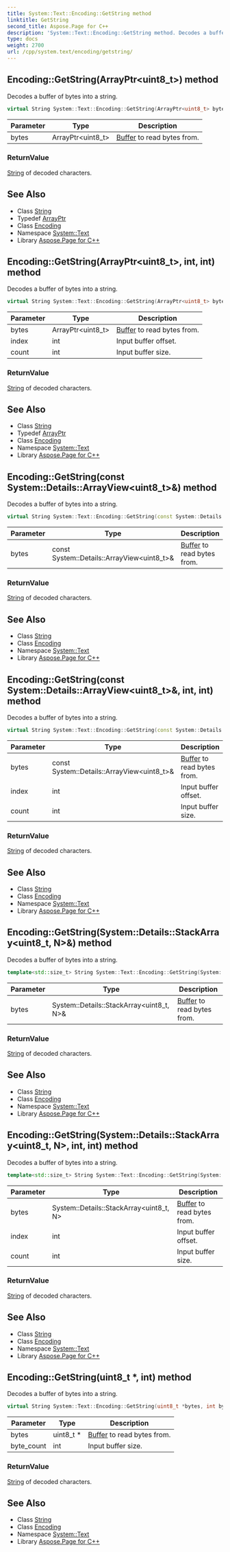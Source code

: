 ```yaml
---
title: System::Text::Encoding::GetString method
linktitle: GetString
second_title: Aspose.Page for C++
description: 'System::Text::Encoding::GetString method. Decodes a buffer of bytes into a string in C++.'
type: docs
weight: 2700
url: /cpp/system.text/encoding/getstring/
---
```

## Encoding::GetString(ArrayPtr\<uint8_t\>) method


Decodes a buffer of bytes into a string.

```cpp
virtual String System::Text::Encoding::GetString(ArrayPtr<uint8_t> bytes)
```


| Parameter | Type | Description |
| --- | --- | --- |
| bytes | ArrayPtr\<uint8_t\> | [Buffer](../../../system/buffer/) to read bytes from. |

### ReturnValue

[String](../../../system/string/) of decoded characters.

## See Also

* Class [String](../../../system/string/)
* Typedef [ArrayPtr](../../../system/arrayptr/)
* Class [Encoding](../)
* Namespace [System::Text](../../)
* Library [Aspose.Page for C++](../../../)
## Encoding::GetString(ArrayPtr\<uint8_t\>, int, int) method


Decodes a buffer of bytes into a string.

```cpp
virtual String System::Text::Encoding::GetString(ArrayPtr<uint8_t> bytes, int index, int count)
```


| Parameter | Type | Description |
| --- | --- | --- |
| bytes | ArrayPtr\<uint8_t\> | [Buffer](../../../system/buffer/) to read bytes from. |
| index | int | Input buffer offset. |
| count | int | Input buffer size. |

### ReturnValue

[String](../../../system/string/) of decoded characters.

## See Also

* Class [String](../../../system/string/)
* Typedef [ArrayPtr](../../../system/arrayptr/)
* Class [Encoding](../)
* Namespace [System::Text](../../)
* Library [Aspose.Page for C++](../../../)
## Encoding::GetString(const System::Details::ArrayView\<uint8_t\>\&) method


Decodes a buffer of bytes into a string.

```cpp
virtual String System::Text::Encoding::GetString(const System::Details::ArrayView<uint8_t> &bytes)
```


| Parameter | Type | Description |
| --- | --- | --- |
| bytes | const System::Details::ArrayView\<uint8_t\>\& | [Buffer](../../../system/buffer/) to read bytes from. |

### ReturnValue

[String](../../../system/string/) of decoded characters.

## See Also

* Class [String](../../../system/string/)
* Class [Encoding](../)
* Namespace [System::Text](../../)
* Library [Aspose.Page for C++](../../../)
## Encoding::GetString(const System::Details::ArrayView\<uint8_t\>\&, int, int) method


Decodes a buffer of bytes into a string.

```cpp
virtual String System::Text::Encoding::GetString(const System::Details::ArrayView<uint8_t> &bytes, int index, int count)
```


| Parameter | Type | Description |
| --- | --- | --- |
| bytes | const System::Details::ArrayView\<uint8_t\>\& | [Buffer](../../../system/buffer/) to read bytes from. |
| index | int | Input buffer offset. |
| count | int | Input buffer size. |

### ReturnValue

[String](../../../system/string/) of decoded characters.

## See Also

* Class [String](../../../system/string/)
* Class [Encoding](../)
* Namespace [System::Text](../../)
* Library [Aspose.Page for C++](../../../)
## Encoding::GetString(System::Details::StackArray\<uint8_t, N\>\&) method


Decodes a buffer of bytes into a string.

```cpp
template<std::size_t> String System::Text::Encoding::GetString(System::Details::StackArray<uint8_t, N> &bytes)
```


| Parameter | Type | Description |
| --- | --- | --- |
| bytes | System::Details::StackArray\<uint8_t, N\>\& | [Buffer](../../../system/buffer/) to read bytes from. |

### ReturnValue

[String](../../../system/string/) of decoded characters.

## See Also

* Class [String](../../../system/string/)
* Class [Encoding](../)
* Namespace [System::Text](../../)
* Library [Aspose.Page for C++](../../../)
## Encoding::GetString(System::Details::StackArray\<uint8_t, N\>, int, int) method


Decodes a buffer of bytes into a string.

```cpp
template<std::size_t> String System::Text::Encoding::GetString(System::Details::StackArray<uint8_t, N> bytes, int index, int count)
```


| Parameter | Type | Description |
| --- | --- | --- |
| bytes | System::Details::StackArray\<uint8_t, N\> | [Buffer](../../../system/buffer/) to read bytes from. |
| index | int | Input buffer offset. |
| count | int | Input buffer size. |

### ReturnValue

[String](../../../system/string/) of decoded characters.

## See Also

* Class [String](../../../system/string/)
* Class [Encoding](../)
* Namespace [System::Text](../../)
* Library [Aspose.Page for C++](../../../)
## Encoding::GetString(uint8_t *, int) method


Decodes a buffer of bytes into a string.

```cpp
virtual String System::Text::Encoding::GetString(uint8_t *bytes, int byte_count)
```


| Parameter | Type | Description |
| --- | --- | --- |
| bytes | uint8_t * | [Buffer](../../../system/buffer/) to read bytes from. |
| byte_count | int | Input buffer size. |

### ReturnValue

[String](../../../system/string/) of decoded characters.

## See Also

* Class [String](../../../system/string/)
* Class [Encoding](../)
* Namespace [System::Text](../../)
* Library [Aspose.Page for C++](../../../)
